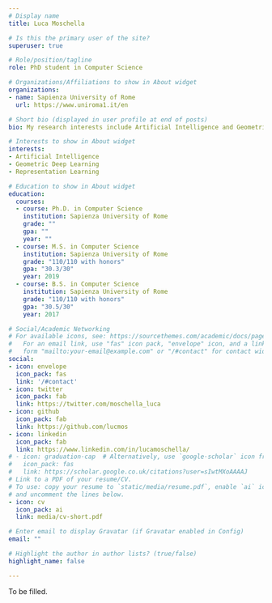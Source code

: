 ```yaml
---
# Display name
title: Luca Moschella

# Is this the primary user of the site?
superuser: true

# Role/position/tagline
role: PhD student in Computer Science

# Organizations/Affiliations to show in About widget
organizations:
- name: Sapienza University of Rome
  url: https://www.uniroma1.it/en

# Short bio (displayed in user profile at end of posts)
bio: My research interests include Artificial Intelligence and Geometric Deep Learning.

# Interests to show in About widget
interests:
- Artificial Intelligence
- Geometric Deep Learning
- Representation Learning

# Education to show in About widget
education:
  courses:
  - course: Ph.D. in Computer Science
    institution: Sapienza University of Rome
    grade: ""
    gpa: ""
    year: ""
  - course: M.S. in Computer Science
    institution: Sapienza University of Rome
    grade: "110/110 with honors"
    gpa: "30.3/30"
    year: 2019
  - course: B.S. in Computer Science
    institution: Sapienza University of Rome
    grade: "110/110 with honors"
    gpa: "30.5/30"
    year: 2017

# Social/Academic Networking
# For available icons, see: https://sourcethemes.com/academic/docs/page-builder/#icons
#   For an email link, use "fas" icon pack, "envelope" icon, and a link in the
#   form "mailto:your-email@example.com" or "/#contact" for contact widget.
social:
- icon: envelope
  icon_pack: fas
  link: '/#contact'
- icon: twitter
  icon_pack: fab
  link: https://twitter.com/moschella_luca
- icon: github
  icon_pack: fab
  link: https://github.com/lucmos
- icon: linkedin
  icon_pack: fab
  link: https://www.linkedin.com/in/lucamoschella/
# - icon: graduation-cap  # Alternatively, use `google-scholar` icon from `ai` icon pack
#   icon_pack: fas
#   link: https://scholar.google.co.uk/citations?user=sIwtMXoAAAAJ
# Link to a PDF of your resume/CV.
# To use: copy your resume to `static/media/resume.pdf`, enable `ai` icons in `params.toml`,
# and uncomment the lines below.
- icon: cv
  icon_pack: ai
  link: media/cv-short.pdf

# Enter email to display Gravatar (if Gravatar enabled in Config)
email: ""

# Highlight the author in author lists? (true/false)
highlight_name: false

---
```



To be filled.

<!--
Nelson Bighetti is a professor of artificial intelligence at the Stanford AI Lab. His research interests include distributed robotics, mobile computing and programmable matter. He leads the Robotic Neurobiology group, which develops self-reconfiguring robots, systems of self-organizing robots, and mobile sensor networks.

Lorem ipsum dolor sit amet, consectetur adipiscing elit. Sed neque elit, tristique placerat feugiat ac, facilisis vitae arcu. Proin eget egestas augue. Praesent ut sem nec arcu pellentesque aliquet. Duis dapibus diam vel metus tempus vulputate.

{{< icon name="download" pack="fas" >}} Download my {{< staticref "media/demo_resume.pdf" "newtab" >}}resumé{{< /staticref >}}.
 -->
